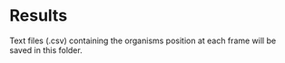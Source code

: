 # Results

Text files (.csv) containing the organisms position at each frame will be saved in this folder.

